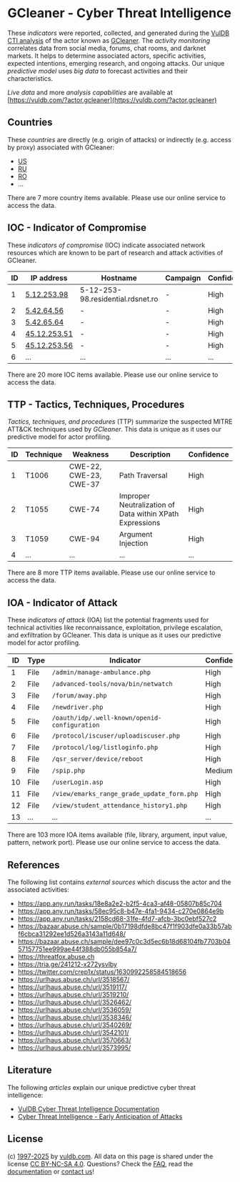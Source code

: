 # GCleaner - Cyber Threat Intelligence

These _indicators_ were reported, collected, and generated during the [VulDB CTI analysis](https://vuldb.com/?kb.cti) of the actor known as [GCleaner](https://vuldb.com/?actor.gcleaner). The _activity monitoring_ correlates data from social media, forums, chat rooms, and darknet markets. It helps to determine associated actors, specific activities, expected intentions, emerging research, and ongoing attacks. Our unique _predictive model_ uses _big data_ to forecast activities and their characteristics.

_Live data_ and more _analysis capabilities_ are available at [https://vuldb.com/?actor.gcleaner](https://vuldb.com/?actor.gcleaner)

## Countries

These _countries_ are directly (e.g. origin of attacks) or indirectly (e.g. access by proxy) associated with GCleaner:

* [US](https://vuldb.com/?country.us)
* [RU](https://vuldb.com/?country.ru)
* [RO](https://vuldb.com/?country.ro)
* ...

There are 7 more country items available. Please use our online service to access the data.

## IOC - Indicator of Compromise

These _indicators of compromise_ (IOC) indicate associated network resources which are known to be part of research and attack activities of GCleaner.

ID | IP address | Hostname | Campaign | Confidence
-- | ---------- | -------- | -------- | ----------
1 | [5.12.253.98](https://vuldb.com/?ip.5.12.253.98) | 5-12-253-98.residential.rdsnet.ro | - | High
2 | [5.42.64.56](https://vuldb.com/?ip.5.42.64.56) | - | - | High
3 | [5.42.65.64](https://vuldb.com/?ip.5.42.65.64) | - | - | High
4 | [45.12.253.51](https://vuldb.com/?ip.45.12.253.51) | - | - | High
5 | [45.12.253.56](https://vuldb.com/?ip.45.12.253.56) | - | - | High
6 | ... | ... | ... | ...

There are 20 more IOC items available. Please use our online service to access the data.

## TTP - Tactics, Techniques, Procedures

_Tactics, techniques, and procedures_ (TTP) summarize the suspected MITRE ATT&CK techniques used by _GCleaner_. This data is unique as it uses our predictive model for actor profiling.

ID | Technique | Weakness | Description | Confidence
-- | --------- | -------- | ----------- | ----------
1 | T1006 | CWE-22, CWE-23, CWE-37 | Path Traversal | High
2 | T1055 | CWE-74 | Improper Neutralization of Data within XPath Expressions | High
3 | T1059 | CWE-94 | Argument Injection | High
4 | ... | ... | ... | ...

There are 8 more TTP items available. Please use our online service to access the data.

## IOA - Indicator of Attack

These _indicators of attack_ (IOA) list the potential fragments used for technical activities like reconnaissance, exploitation, privilege escalation, and exfiltration by GCleaner. This data is unique as it uses our predictive model for actor profiling.

ID | Type | Indicator | Confidence
-- | ---- | --------- | ----------
1 | File | `/admin/manage-ambulance.php` | High
2 | File | `/advanced-tools/nova/bin/netwatch` | High
3 | File | `/forum/away.php` | High
4 | File | `/newdriver.php` | High
5 | File | `/oauth/idp/.well-known/openid-configuration` | High
6 | File | `/protocol/iscuser/uploadiscuser.php` | High
7 | File | `/protocol/log/listloginfo.php` | High
8 | File | `/qsr_server/device/reboot` | High
9 | File | `/spip.php` | Medium
10 | File | `/userLogin.asp` | High
11 | File | `/view/emarks_range_grade_update_form.php` | High
12 | File | `/view/student_attendance_history1.php` | High
13 | ... | ... | ...

There are 103 more IOA items available (file, library, argument, input value, pattern, network port). Please use our online service to access the data.

## References

The following list contains _external sources_ which discuss the actor and the associated activities:

* https://app.any.run/tasks/18e8a2e2-b2f5-4ca3-af48-05807b85c704
* https://app.any.run/tasks/58ec95c8-b47e-4fa1-9434-c270e0864e9b
* https://app.any.run/tasks/2158cd68-31fe-4fd7-afcb-3bc0ebf527c2
* https://bazaar.abuse.ch/sample/0b17198dfde8bc47f1f903dfe0a33b57abf6cbca31292ee1d526a3143a11d648/
* https://bazaar.abuse.ch/sample/dee97c0c3d5ec6b18d68104fb7703b0457157751ee999ae44f388db055b854a7/
* https://threatfox.abuse.ch
* https://tria.ge/241212-x272ysvlby
* https://twitter.com/crep1x/status/1630992258584518656
* https://urlhaus.abuse.ch/url/3518567/
* https://urlhaus.abuse.ch/url/3519117/
* https://urlhaus.abuse.ch/url/3519210/
* https://urlhaus.abuse.ch/url/3526462/
* https://urlhaus.abuse.ch/url/3536059/
* https://urlhaus.abuse.ch/url/3538346/
* https://urlhaus.abuse.ch/url/3540269/
* https://urlhaus.abuse.ch/url/3542101/
* https://urlhaus.abuse.ch/url/3570663/
* https://urlhaus.abuse.ch/url/3573995/

## Literature

The following _articles_ explain our unique predictive cyber threat intelligence:

* [VulDB Cyber Threat Intelligence Documentation](https://vuldb.com/?kb.cti)
* [Cyber Threat Intelligence - Early Anticipation of Attacks](https://www.scip.ch/en/?labs.20201022)

## License

(c) [1997-2025](https://vuldb.com/?kb.changelog) by [vuldb.com](https://vuldb.com/?kb.about). All data on this page is shared under the license [CC BY-NC-SA 4.0](https://creativecommons.org/licenses/by-nc-sa/4.0/). Questions? Check the [FAQ](https://vuldb.com/?kb.faq), read the [documentation](https://vuldb.com/?kb) or [contact us](https://vuldb.com/?contact)!
